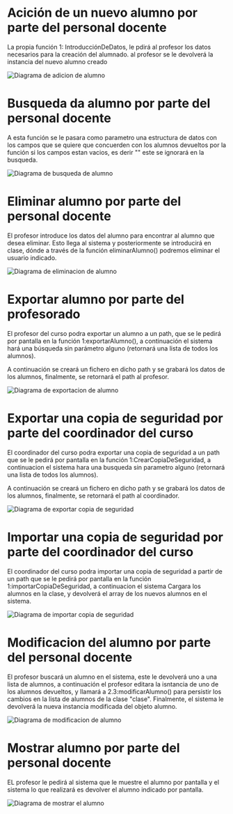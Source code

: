 # Acición de un nuevo alumno por parte del personal docente

La propia función 1: IntroducciónDeDatos, le pdirá al profesor los datos necesarios para la creación del alumnado. al profesor se le devolverá la instancia del nuevo alumno creado

![Diagrama de adicion de alumno](anadirAlumno.jpg)


# Busqueda da alumno por parte del personal docente

A esta función se le pasara como parametro una estructura de datos con los campos que se quiere que concuerden con los alumnos devueltos por la función si los campos estan vacios, es derir "" este se ignorará en la busqueda.

![Diagrama de busqueda de alumno](busquedaAlumno.jpg)


# Eliminar alumno por parte del personal docente

El profesor introduce los datos del alumno para encontrar al alumno que desea eliminar. Esto llega al sistema y posteriormente se introducirá en clase, dónde a través de la función eliminarAlumno() podremos eliminar el usuario indicado.

![Diagrama de eliminacion de alumno](EliminarAlumno.jpg)

# Exportar alumno por parte del profesorado

El profesor del curso podra exportar un alumno a un path, que se le pedirá por pantalla en la función 1:exportarAlumno(), a continuación el sistema hará una búsqueda sin parámetro alguno (retornará una lista de todos los alumnos).

A continuación se creará un fichero en dicho path y se grabará los datos de los alumnos, finalmente, se retornará el path al profesor.

![Diagrama de exportacion de alumno](ExportarAlumno.jpg)


# Exportar una copia de seguridad por parte del coordinador del curso

El coordinador del curso podra exportar una copia de seguridad a un path que se le pedirá por pantalla en la función 1:CrearCopiaDeSeguridad, a continuacion el sistema hara una busqueda sin parametro alguno (retornará una lista de todos los alumnos).

A continuación se creará un fichero en dicho path y se grabará los datos de los alumnos, finalmente, se retornará el path al coordinador.

![Diagrama de exportar copia de seguridad](exportarCopia.jpg)


# Importar una copia de seguridad por parte del coordinador del curso

El coordinador del curso podra importar una copia de seguridad a partir de un path que se le pedirá por pantalla en la función 1:importarCopiaDeSeguridad, a continuacion el sistema Cargara los alumnos en la clase, y devolverá el array de los nuevos alumnos en el sistema.


![Diagrama de importar copia de seguridad](importarCopia.jpg)

# Modificacion del alumno por parte del personal docente

El profesor buscará un alumno en el sistema, este le devolverá uno a una lista de alumnos, a continuación el profesor editara la isntancia de uno de los alumnos devueltos, y llamará a 2.3:modificarAlumno() para persistir los cambios en la lista de alumnos de la clase "clase".
Finalmente, el sistema le devolverá la nueva instancia modificada del objeto alumno.

![Diagrama de modificacion de alumno](modificarAlumno.jpg)

# Mostrar alumno por parte del personal docente

EL profesor le pedirá al sistema que le muestre el alumno por pantalla y el sistema lo que realizará es devolver el alumno indicado por pantalla.



![Diagrama de mostrar el alumno](mostrarAlumno.jpg)
